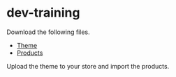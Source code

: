 # dev-training

Download the following files.

* [Theme](https://rawgit.com/NathanPJF/dev-training/master/dev-session.zip)
* [Products](https://rawgit.com/NathanPJF/dev-training/master/test%2520products.csv.zip)

Upload the theme to your store and import the products.
